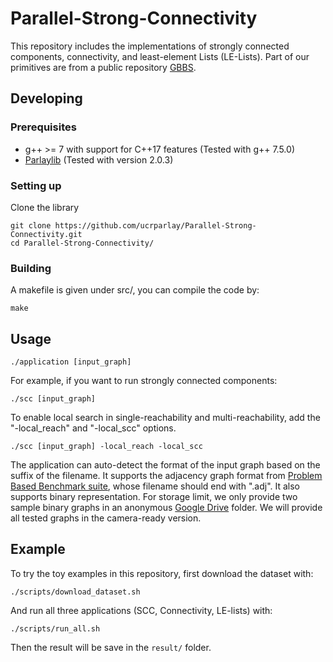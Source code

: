 Parallel-Strong-Connectivity 
====================== 
This repository includes the implementations of strongly connected components, connectivity, and least-element Lists (LE-Lists). Part of our primitives are from a public repository [GBBS](https://github.com/ParAlg/gbbs).  

## Developing 

### Prerequisites 
* g++ &gt;= 7 with support for C++17 features (Tested with g++ 7.5.0) 
* [Parlaylib](https://github.com/cmuparlay/parlaylib/tree/281cc092be61629d3c944e0facb3b1869160564c) (Tested with version 2.0.3) 

### Setting up 
Clone the library 
```shell
git clone https://github.com/ucrparlay/Parallel-Strong-Connectivity.git 
cd Parallel-Strong-Connectivity/ 
```

### Building
A makefile is given under src/, you can compile the code by: 
```shell
make 
```

## Usage
```shell
./application [input_graph]  
```
For example, if you want to run strongly connected components: 
```shell
./scc [input_graph]  
```
To enable local search in single-reachability and multi-reachability, add the "-local\_reach" and "-local\_scc" options.

```shell
./scc [input_graph] -local_reach -local_scc  
```

The application can auto-detect the format of the input graph based on the suffix of the filename. It supports the adjacency graph format from [Problem Based Benchmark suite](http://www.cs.cmu.edu/~pbbs/benchmarks/graphIO.html), whose filename should end with ".adj". It also supports binary representation. For storage limit, we only provide two sample binary graphs in an anonymous [Google Drive](https://drive.google.com/drive/folders/1ztlrVgfLlmbR-McyhiRCtDYoMcR9Tyq3?usp=sharing) folder. We will provide all tested graphs in the camera-ready version. 

## Example
To try the toy examples in this repository, first download the dataset with:  
```shell
./scripts/download_dataset.sh  
```
And run all three applications (SCC, Connectivity, LE-lists) with:  
```shell
./scripts/run_all.sh 
```
Then the result will be save in the ``result/`` folder.  